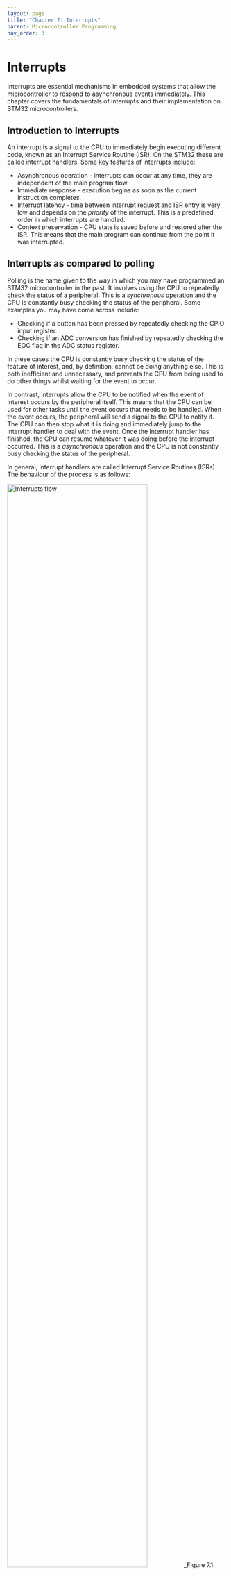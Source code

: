 ```yaml
---
layout: page
title: "Chapter 7: Interrupts"
parent: Microcontroller Programming
nav_order: 3
---
```


# Interrupts

Interrupts are essential mechanisms in embedded systems that allow the microcontroller to respond to asynchronous events immediately. This chapter covers the fundamentals of interrupts and their implementation on STM32 microcontrollers.

## Introduction to Interrupts

An interrupt is a signal to the CPU to immediately begin executing different code, known as an Interrupt Service Routine (ISR). On the STM32 these are called interrupt handlers. Some key features of interrupts include:

- Asynchronous operation - interrupts can occur at any time, they are independent of the main program flow.
- Immediate response - execution begins as soon as the current instruction completes.
- Interrupt latency - time between interrupt request and ISR entry is very low and depends on the _priority_ of the interrupt. This is a predefined order in which interrupts are handled.
- Context preservation - CPU state is saved before and restored after the ISR. This means that the main program can continue from the point it was interrupted.

## Interrupts as compared to polling

Polling is the name given to the way in which you may have programmed an STM32 microcontroller in the past. It involves using the CPU to repeatedly check the status of a peripheral. This is a _synchronous_ operation and the CPU is constantly busy checking the status of the peripheral. Some examples you may have come across include:

- Checking if a button has been pressed by repeatedly checking the GPIO input register.
- Checking if an ADC conversion has finished by repeatedly checking the EOC flag in the ADC status register.

In these cases the CPU is constantly busy checking the status of the feature of interest, and, by definition, cannot be doing anything else. This is both inefficient and unnecessary, and prevents the CPU from being used to do other things whilst waiting for the event to occur.

In contrast, interrupts allow the CPU to be notified when the event of interest occurs by the peripheral itself. This means that the CPU can be used for other tasks until the event occurs that needs to be handled. When the event occurs, the peripheral will send a signal to the CPU to notify it. The CPU can then stop what it is doing and immediately jump to the interrupt handler to deal with the event. Once the interrupt handler has finished, the CPU can resume whatever it was doing before the interrupt occurred. This is a _asynchronous_ operation and the CPU is not constantly busy checking the status of the peripheral.

In general, interrupt handlers are called Interrupt Service Routines (ISRs). The behaviour of the process is as follows:

<img src="./images/interrupts_flow.png" width="80%" alt="Interrupts flow"/>
_Figure 7.1: Interrupts flow [1]_

As can be seen from the diagram above, an interrupt source must be enable in the peripheral before it can be used. On the STM32 this is at least a two step process descibed in the next section.

## Interrupt Architecture

### Interrupt Controllers

The STM32 features two main interrupt controllers which act as gatekeepers between the peripherals and the CPU. Nearest the CPU is the Nested Vectored Interrupt Controller (NVIC) which handles the interrupts from the internal peripherals. Further out is the Extended Interrupts and Events Controller (EXTI) which handles the interrupts from the external peripherals. All interrupts must be enabled in the NVIC before they can be used, whilst those from external peripherals must also be enabled in the EXTI controller (e.g. the GPIO pins are routed to the EXTI controller). This in addition to an interrupt needing to be enabled in the peripheral itself. The architecture is shown in the figure below:

<img src="./images/interrupts_controllers.png" width="80%" alt="Interrupt controllers"/>
_Figure 7.2: Interrupt controllers_

To summarise the two interrupt controllers:

1. Nested Vectored Interrupt Controller (NVIC)
   - Handles internal peripheral interrupts
   - Manages DMA requests
   - Controls communication channels (USART, CAN, I2C)
   - Handles timer interrupts

2. Extended Interrupts and Events Controller (EXTI)
   - Manages external and internal asynchronous events
   - Supports up to 32 interrupt lines (23 external, 9 internal)
   - Interfaces with the NVIC
   - Controls GPIO-based interrupts

### Vector Table

It is not inconceivable for an interrupt to be generated by a peripheral whilst the CPU is already executing code in an ISR from a different peripheral. The Vector Table, defined in Seciton 11.1.3 of the Reference Manual is a crucial component in determining how the CPU should handle this situation. The vector table is a table of pointers to the ISRs for each interrupt. The table is indexed by the interrupt number, which is a unique identifier for each interrupt. The table is shown in the figure below:

<img src="./images/interrupts_vector_table.png" width="80%" alt="Interrupt vector table"/>
_Figure 7.3: The first few entries in the interrupt vector table for the STM32F0 [2]_

The Vector Table is used to determine the priority of the interrupt and the address of the ISR. A higher priority ISR will be given precedence over a lower priority one, meaning that the CPU will immediately stop executing the current ISR and jump to the new one. Once completed, the CPU will return to the point it was interrupted, I.e., in this case, the point in the first ISR where it was interrupted. Only once the first ISR has finished will the CPU return to the main program. The vector table does the following:

- Defines interrupt priorities
- Stores addresses of ISR handlers
- Maps interrupt sources to their handlers
- Allows for priority-based interrupt handling

## ISR Implementation

Interrupt Service Routines look like normal functions, but must follow specific rules:

1. Cannot return values
2. Cannot accept arguments
3. Must be as short as possible
4. Must preserve CPU state

The last rule is handled by the compiler automatically, but the first three must be adhered to by the programmer. On the STM32, the compiler will automatically save the CPU state and restore it when the ISR has finished. Interrup handlers on the STM32 have predefined names which are given the in CMSIS documentation. For example, the interrupt handler for the EXTI0 interrupt is `EXTI0_IRQHandler`.

Example ISR structure:
```c
void EXTI0_IRQHandler(void)
{
    // Handle interrupt
    // Clear pending bit
    EXTI->PR |= EXTI_PR_PR0;
}

void USART1_IRQHandler(void)
{
    // Handle interrupt
    // Clear pending bit
    USART1->SR &= ~USART_SR_RXNE;
}
```
Here it can be seen that the general structure of the ISR is as follows:

```c
void PERIPHERAL_IRQHandler(void)
{
    // Handle interrupt
}
```
They are always void functions and take no arguments. If in doubt of the precise name of the ISR, the CMSIS library can be consulted.

{: .note }
All interrupts must be acknowledged in the ISR. This is the process of lowering the flag generating the interrupt in the relevant peripheral. This can usually be done by writing a 1 to the flag in the peripheral's Interrupt and Status Register, although this is peripheral dependent and other methods may exist. For example, the EOC flag in the ADC status register can be cleared by writing a 1 to the EOC bit in the ADC_ISR register or by reading the ADC_DR register.

## Best Practices

1. Keep ISRs as short as possible
2. Always clear interrupt flags
3. Use proper priority levels
4. Avoid complex calculations in ISRs
5. Properly save and restore context
6. Handle interrupt latency considerations

## Advanced Features

### Priority Management

- Interrupts can be assigned different priority levels
- Higher priority interrupts can preempt lower priority ones
- NVIC supports nested interrupt handling (this is name given to the ability of an ISR to interrupt another ISR)

### Event Generation

The EXTI controller can generate:
- Hardware interrupts
- Software interrupts
- Event triggers for other peripherals

# References

[1] ‘Introduction to Microcontrollers - Interrupts - Mike Silva’. Accessed: Apr. 21, 2025. [Online]. Available: https://www.embeddedrelated.com/showarticle/469.php

[2] ST Microelectronics, ‘RM0091 Reference Manual’. May 2022. [Online]. Available: https://www.st.com/resource/en/reference_manual/rm0091-stm32f0x1stm32f0x2stm32f0x8-advanced-armbased-32bit-mcus-stmicroelectronics.pdf

